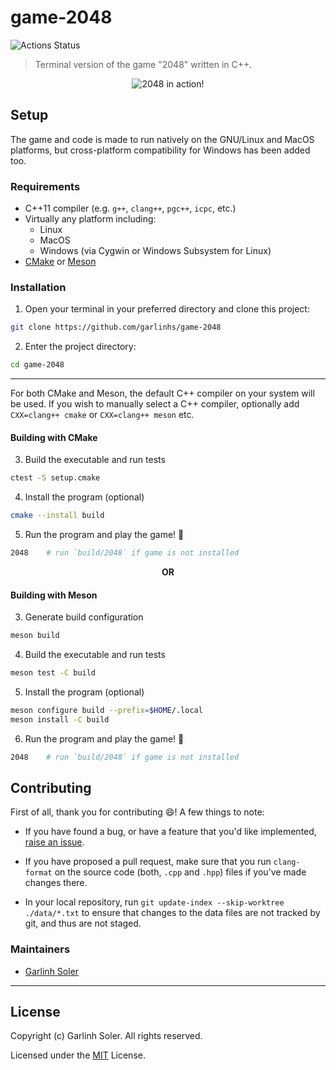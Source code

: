 # game-2048

![Actions Status](https://github.com/garlinhs/game-2048/workflows/ci/badge.svg)

> Terminal version of the game "2048" written in C++.

<p align="center">
    <img align="center" alt="2048 in action!" src="assets/demo.gif"></img>
</p>

## Setup

The game and code is made to run natively on the GNU/Linux and MacOS platforms, but cross-platform compatibility for Windows has been added too.

### Requirements

* C++11 compiler (e.g. `g++`, `clang++`, `pgc++`, `icpc`, etc.)
* Virtually any platform including:
  * Linux
  * MacOS
  * Windows (via Cygwin or Windows Subsystem for Linux)
* [CMake](https://cmake.org/) or [Meson](https://mesonbuild.com/)

### Installation

1. Open your terminal in your preferred directory and clone this project:
```sh
git clone https://github.com/garlinhs/game-2048
```
2. Enter the project directory:
```sh
cd game-2048
```

---

For both CMake and Meson, the default C++ compiler on your system will be used.
If you wish to manually select a C++ compiler, optionally add `CXX=clang++ cmake` or `CXX=clang++ meson` etc.

#### Building with CMake

3. Build the executable and run tests
```sh
ctest -S setup.cmake
```
4. Install the program (optional)
```sh
cmake --install build
```

5. Run the program and play the game! :tada:
```sh
2048    # run `build/2048` if game is not installed
```

<p align="center">
    <b>OR</b>
</p>

#### Building with Meson

3. Generate build configuration
```sh
meson build
```
4. Build the executable and run tests
```sh
meson test -C build
```
5. Install the program (optional)
```sh
meson configure build --prefix=$HOME/.local
meson install -C build
```

6. Run the program and play the game! :tada:
```sh
2048    # run `build/2048` if game is not installed
```

## Contributing

First of all, thank you for contributing :smile:! A few things to note:

* If you have found a bug, or have a feature that you'd like implemented, [raise an issue](https://github.com/garlinhs/game-2048/issues).

* If you have proposed a pull request, make sure that you run `clang-format` on the source code (both, `.cpp` and `.hpp`) files if you've made changes there.

* In your local repository, run `git update-index --skip-worktree ./data/*.txt` to ensure that changes to the data files are not tracked by git, and thus are not staged.

### Maintainers

* [Garlinh Soler](https://github.com/garlinhs)

---

## License

Copyright (c) Garlinh Soler. All rights reserved.

Licensed under the [MIT](LICENSE) License.
